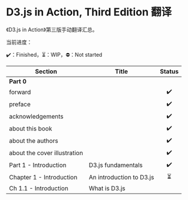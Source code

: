 # D3.js in Action, Third Edition 翻译

《D3.js in Action》第三版手动翻译汇总。

当前进度：

:heavy_check_mark:：Finished，:hourglass_flowing_sand:：WIP，:no_entry:：Not started

| Section                      | Title                    |          Status          |
| ---------------------------- | ------------------------ | :----------------------: |
| **Part 0**                   |                          |                          |
| forward                      |                          |    :heavy_check_mark:    |
| preface                      |                          |    :heavy_check_mark:    |
| acknowledgements             |                          |    :heavy_check_mark:    |
| about this book              |                          |    :heavy_check_mark:    |
| about the authors            |                          |    :heavy_check_mark:    |
| about the cover illustration |                          |    :heavy_check_mark:    |
| Part 1 - Introduction        | D3.js fundamentals       |    :heavy_check_mark:    |
| Chapter 1 - Introduction     | An introduction to D3.js | :hourglass_flowing_sand: |
| Ch 1.1 - Introduction        | What is D3.js            |                          |

